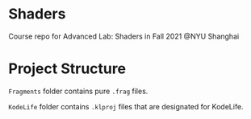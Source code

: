 # Shaders
Course repo for Advanced Lab: Shaders in Fall 2021 @NYU Shanghai

# Project Structure
`Fragments` folder contains pure `.frag` files.

`KodeLife` folder contains `.klproj` files that are designated for KodeLife. 